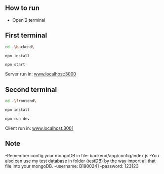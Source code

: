 ## How to run
  - Open 2 terminal

## First terminal
```sh
cd .\backend\

npm install

npm start
```
Server run in:
www.localhost:3000

## Second terminal
```sh
cd .\frontend\

npm install

npm run dev
```
Client run in:
www.localhost:3001

## Note
  -Remember config your mongoDB in file: backend/app/config/index.js
  -You also can use my test database in folder (testDB) by the way import all that file into your mongoDB.
  -username: B1900241
  -password: 123123
